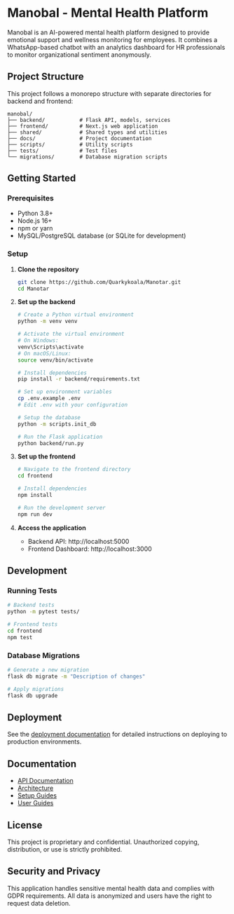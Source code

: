 # Manobal - Mental Health Platform

Manobal is an AI-powered mental health platform designed to provide emotional support and wellness monitoring for employees. It combines a WhatsApp-based chatbot with an analytics dashboard for HR professionals to monitor organizational sentiment anonymously.

## Project Structure

This project follows a monorepo structure with separate directories for backend and frontend:

```
manobal/
├── backend/           # Flask API, models, services
├── frontend/          # Next.js web application 
├── shared/            # Shared types and utilities
├── docs/              # Project documentation
├── scripts/           # Utility scripts
├── tests/             # Test files
└── migrations/        # Database migration scripts
```

## Getting Started

### Prerequisites

- Python 3.8+
- Node.js 16+
- npm or yarn
- MySQL/PostgreSQL database (or SQLite for development)

### Setup

1. **Clone the repository**
   ```bash
   git clone https://github.com/Quarkykoala/Manotar.git
   cd Manotar
   ```

2. **Set up the backend**
   ```bash
   # Create a Python virtual environment
   python -m venv venv
   
   # Activate the virtual environment
   # On Windows:
   venv\Scripts\activate
   # On macOS/Linux:
   source venv/bin/activate
   
   # Install dependencies
   pip install -r backend/requirements.txt
   
   # Set up environment variables
   cp .env.example .env
   # Edit .env with your configuration
   
   # Setup the database
   python -m scripts.init_db
   
   # Run the Flask application
   python backend/run.py
   ```

3. **Set up the frontend**
   ```bash
   # Navigate to the frontend directory
   cd frontend
   
   # Install dependencies
   npm install
   
   # Run the development server
   npm run dev
   ```

4. **Access the application**
   - Backend API: http://localhost:5000
   - Frontend Dashboard: http://localhost:3000

## Development

### Running Tests

```bash
# Backend tests
python -m pytest tests/

# Frontend tests
cd frontend
npm test
```

### Database Migrations

```bash
# Generate a new migration
flask db migrate -m "Description of changes"

# Apply migrations
flask db upgrade
```

## Deployment

See the [deployment documentation](docs/setup/deployment.md) for detailed instructions on deploying to production environments.

## Documentation

- [API Documentation](docs/api/v1.md)
- [Architecture](docs/architecture/README.md)
- [Setup Guides](docs/setup/README.md)
- [User Guides](docs/user-guides/README.md)

## License

This project is proprietary and confidential. Unauthorized copying, distribution, or use is strictly prohibited.

## Security and Privacy

This application handles sensitive mental health data and complies with GDPR requirements. All data is anonymized and users have the right to request data deletion. 